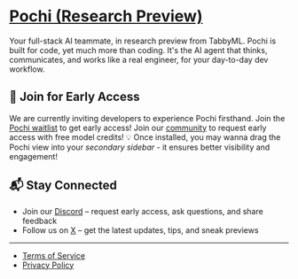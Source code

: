 # [Pochi (Research Preview)](https://app.getpochi.com/)

Your full-stack AI teammate, in research preview from TabbyML.
Pochi is built for code, yet much more than coding. It's the AI agent that thinks, communicates, and works like a real engineer, for your day-to-day dev workflow.

## 🚀 Join for Early Access

We are currently inviting developers to experience Pochi firsthand. Join the [Pochi waitlist](https://www.tabbyml.com/agent) to get early access! Join our [community](https://discord.gg/tWF66yr8NQ) to request early access with free model credits!
💡 Once installed, you may wanna drag the Pochi view into your _secondary sidebar_ - it ensures better visibility and engagement!

## 📬 Stay Connected

- Join our [Discord](https://discord.gg/tWF66yr8NQ) – request early access, ask questions, and share feedback
- Follow us on [X](https://x.com/getpochi) – get the latest updates, tips, and sneak previews

---

- [Terms of Service](https://app.getpochi.com/terms)
- [Privacy Policy](https://app.getpochi.com/privacy)
